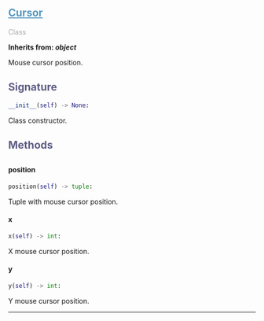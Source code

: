 

## <h2 style="color: #5697bf;"><u>Cursor</u></h2>

<span style="color: #AAA;">Class</span>

**Inherits from: _object_**

Mouse cursor position.


### <h2 style="color: #5e5d84;">Signature</h2>

```python
__init__(self) -> None:
```

Class constructor.


### <h2 style="color: #5e5d84;">Methods<h2>


#### position

```python
position(self) -> tuple:
```

Tuple with mouse cursor position.

#### x

```python
x(self) -> int:
```

X mouse cursor position.

#### y

```python
y(self) -> int:
```

Y mouse cursor position.


---